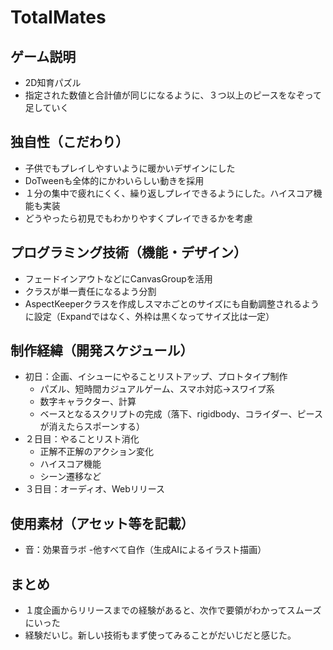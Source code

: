 # TotalMates

## ゲーム説明
- 2D知育パズル
- 指定された数値と合計値が同じになるように、３つ以上のピースをなぞって足していく

## 独自性（こだわり）
- 子供でもプレイしやすいように暖かいデザインにした
- DoTweenも全体的にかわいらしい動きを採用
- １分の集中で疲れにくく、繰り返しプレイできるようにした。ハイスコア機能も実装
- どうやったら初見でもわかりやすくプレイできるかを考慮
 
## プログラミング技術（機能・デザイン）
- フェードインアウトなどにCanvasGroupを活用
- クラスが単一責任になるよう分割
- AspectKeeperクラスを作成しスマホごとのサイズにも自動調整されるように設定（Expandではなく、外枠は黒くなってサイズ比は一定）

## 制作経緯（開発スケジュール）
- 初日：企画、イシューにやることリストアップ、プロトタイプ制作
  - パズル、短時間カジュアルゲーム、スマホ対応→スワイプ系
  - 数字キャラクター、計算
  - ベースとなるスクリプトの完成（落下、rigidbody、コライダー、ピースが消えたらスポーンする）
- ２日目：やることリスト消化
  - 正解不正解のアクション変化
  - ハイスコア機能
  - シーン遷移など
- ３日目：オーディオ、Webリリース

## 使用素材（アセット等を記載）
- 音：効果音ラボ
-他すべて自作（生成AIによるイラスト描画）
## まとめ
- １度企画からリリースまでの経験があると、次作で要領がわかってスムーズにいった
- 経験だいじ。新しい技術もまず使ってみることがだいじだと感じた。
